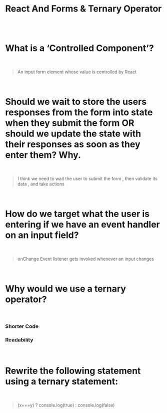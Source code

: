 # React And Forms & Ternary Operator

<br><br>

# What is a ‘Controlled Component’?

<br>

> An input form element whose value is controlled by React 

<br>


# Should we wait to store the users responses from the form into state when they submit the form OR should we update the state with their responses as soon as they enter them? Why.

<br>

> I think we need to wait the user to submit the form , then validate its data , and take actions

<br>


# How do we target what the user is entering if we have an event handler on an input field?

<br>

> onChange Event listener gets invoked whenever an input changes

<br>

 

# Why would we use a ternary operator?

<br>

### Shorter Code 
### Readability

<br>


# Rewrite the following statement using a ternary statement:

<br>

> (x===y) ? console.log(true) : console.log(false)

<br>